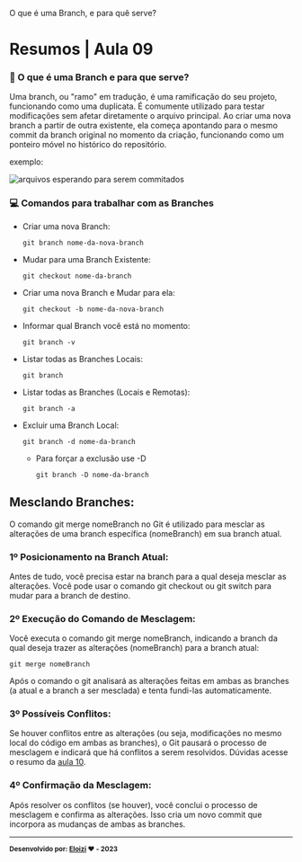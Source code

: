 O que é uma Branch, e para quê serve?

# Resumos | Aula 09

### 🌿 O que é uma Branch e para que serve?

Uma branch, ou "ramo" em tradução, é uma ramificação do seu projeto, funcionando como uma duplicata. É comumente utilizado para testar modificações sem afetar diretamente o arquivo principal. Ao criar uma nova branch a partir de outra existente, ela começa apontando para o mesmo commit da branch original no momento da criação, funcionando como um ponteiro móvel no histórico do repositório.

exemplo: <br>

![arquivos esperando para serem commitados](https://git-scm.com/book/en/v2/images/two-branches.png)


### 💻 Comandos para trabalhar com as Branches

- Criar uma nova Branch:
    ```
    git branch nome-da-nova-branch
    ```

- Mudar para uma Branch Existente:
    ```
    git checkout nome-da-branch
    ```

- Criar uma nova Branch e Mudar para ela:
    ```
    git checkout -b nome-da-nova-branch
    ```
- Informar qual Branch você está no momento:
    ```
    git branch -v
    ```

- Listar todas as Branches Locais:
    ```
    git branch
    ```

- Listar todas as Branches (Locais e Remotas):
    ```
    git branch -a
    ```

- Excluir uma Branch Local:
    ```
    git branch -d nome-da-branch
    ```
    - Para forçar a exclusão use -D
        ```
        git branch -D nome-da-branch
        ```

## Mesclando Branches:
O comando git merge nomeBranch no Git é utilizado para mesclar as alterações de uma branch específica (nomeBranch) em sua branch atual.

### 1º Posicionamento na Branch Atual:
Antes de tudo, você precisa estar na branch para a qual deseja mesclar as alterações. Você pode usar o comando git checkout ou git switch para mudar para a branch de destino.

### 2º Execução do Comando de Mesclagem:

Você executa o comando git merge nomeBranch, indicando a branch da qual deseja trazer as alterações (nomeBranch) para a branch atual:

```
git merge nomeBranch
```

Após o comando o git analisará as alterações feitas em ambas as branches (a atual e a branch a ser mesclada) e tenta fundi-las automaticamente.

### 3º Possíveis Conflitos:

Se houver conflitos entre as alterações (ou seja, modificações no mesmo local do código em ambas as branches), o Git pausará o processo de mesclagem e indicará que há conflitos a serem resolvidos. Dúvidas acesse o resumo da [aula 10](/resumos/).

### 4º Confirmação da Mesclagem:

Após resolver os conflitos (se houver), você conclui o processo de mesclagem e confirma as alterações. Isso cria um novo commit que incorpora as mudanças de ambas as branches.

---

<sub><b>Desenvolvido por: [Eloizi](https://github.com/Eloizi/gitHub-DIO) ❤️ - 2023</b></sub></a>




